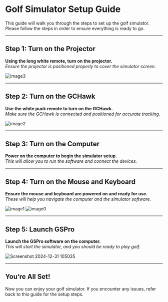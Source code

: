 # Golf Simulator Setup Guide

This guide will walk you through the steps to set up the golf simulator. Please follow the steps in order to ensure everything is ready to go.

---

## Step 1: Turn on the Projector

**Using the long white remote, turn on the projector.**  
_Ensure the projector is positioned properly to cover the simulator screen._

![image3](https://github.com/user-attachments/assets/0a223eb3-8d1a-44b6-99eb-b04cd899c0b8)

---

## Step 2: Turn on the GCHawk

**Use the white puck remote to turn on the GCHawk.**  
_Make sure the GCHawk is connected and positioned for accurate tracking._

![image2](https://github.com/user-attachments/assets/0a14f306-ed1f-41ac-8f87-a3c7920b92ec)

---

## Step 3: Turn on the Computer

**Power on the computer to begin the simulator setup.**  
_This will allow you to run the software and connect the devices._

---

## Step 4: Turn on the Mouse and Keyboard

**Ensure the mouse and keyboard are powered on and ready for use.**  
_These will help you navigate the computer and the simulator software._

![image1](https://github.com/user-attachments/assets/82fea0ad-b110-44c0-bcb8-38f01212eea1)
![image0](https://github.com/user-attachments/assets/7790af89-e0a4-45f9-8d1f-f9cfa7cc721b)


---

## Step 5: Launch GSPro

**Launch the GSPro software on the computer.**  
_This will start the simulator, and you should be ready to play golf._

![Screenshot 2024-12-31 105035](https://github.com/user-attachments/assets/950abace-973c-4324-90ca-d2b40824e40c)

---

## You’re All Set!

Now you can enjoy your golf simulator. If you encounter any issues, refer back to this guide for the setup steps.
